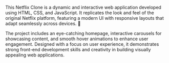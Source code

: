 This Netflix Clone is a dynamic and interactive web application developed using HTML, CSS, and JavaScript. It replicates the look and feel of the original Netflix platform, featuring a modern UI with responsive layouts that adapt seamlessly across devices. 🚀

The project includes an eye-catching homepage, interactive carousels for showcasing content, and smooth hover animations to enhance user engagement. Designed with a focus on user experience, it demonstrates strong front-end development skills and creativity in building visually appealing web applications.
